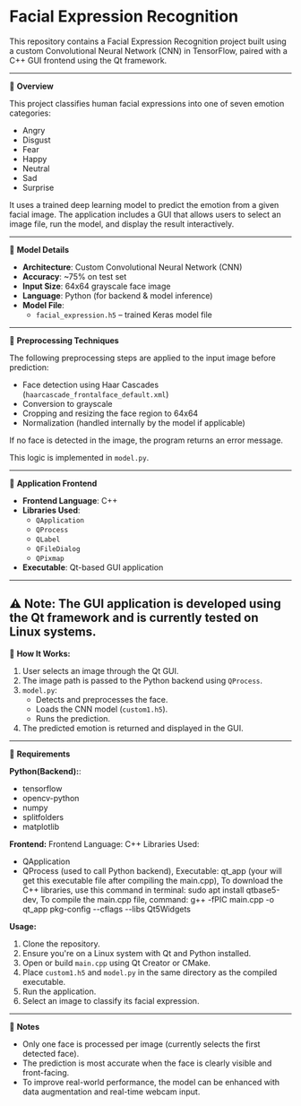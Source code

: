 # Facial Expression Recognition

This repository contains a Facial Expression Recognition project built using a custom Convolutional Neural Network (CNN) in TensorFlow, paired with a C++ GUI frontend using the Qt framework.

---

🔹 **Overview**

This project classifies human facial expressions into one of seven emotion categories:

- Angry  
- Disgust  
- Fear  
- Happy  
- Neutral  
- Sad  
- Surprise  

It uses a trained deep learning model to predict the emotion from a given facial image. The application includes a GUI that allows users to select an image file, run the model, and display the result interactively.

---

🔹 **Model Details**

- **Architecture**: Custom Convolutional Neural Network (CNN)
- **Accuracy**: ~75% on test set
- **Input Size**: 64x64 grayscale face image
- **Language**: Python (for backend & model inference)
- **Model File**:
  - `facial_expression.h5` – trained Keras model file

---

🔹 **Preprocessing Techniques**

The following preprocessing steps are applied to the input image before prediction:

- Face detection using Haar Cascades (`haarcascade_frontalface_default.xml`)
- Conversion to grayscale
- Cropping and resizing the face region to 64x64
- Normalization (handled internally by the model if applicable)

If no face is detected in the image, the program returns an error message.

This logic is implemented in `model.py`.

---

🔹 **Application Frontend**
- **Frontend Language**: C++
- **Libraries Used**:
  - `QApplication`
  - `QProcess`
  - `QLabel`
  - `QFileDialog`
  - `QPixmap`
- **Executable**: Qt-based GUI application

---

⚠️ **Note**:
The GUI application is developed using the Qt framework and is currently tested on Linux systems.
---

🔹 **How It Works:**
1. User selects an image through the Qt GUI.
2. The image path is passed to the Python backend using `QProcess`.
3. `model.py`:
   - Detects and preprocesses the face.
   - Loads the CNN model (`custom1.h5`).
   - Runs the prediction.
4. The predicted emotion is returned and displayed in the GUI.

---

🔹 **Requirements**

**Python(Backend):**:
- tensorflow
- opencv-python
- numpy
- splitfolders
- matplotlib

**Frontend:**
Frontend Language: C++
Libraries Used:
- QApplication
- QProcess (used to call Python backend),
Executable: qt_app (your will get this executable file after compiling the main.cpp),
To download the C++ libraries, use this command in terminal: sudo apt install qtbase5-dev,
To compile the main.cpp file, command: g++ -fPIC main.cpp -o qt_app pkg-config --cflags --libs Qt5Widgets

**Usage:**
1. Clone the repository.
2. Ensure you're on a Linux system with Qt and Python installed.
3. Open or build `main.cpp` using Qt Creator or CMake.
4. Place `custom1.h5` and `model.py` in the same directory as the compiled executable.
5. Run the application.
6. Select an image to classify its facial expression.

---

🔹 **Notes**
- Only one face is processed per image (currently selects the first detected face).
- The prediction is most accurate when the face is clearly visible and front-facing.
- To improve real-world performance, the model can be enhanced with data augmentation and real-time webcam input.

